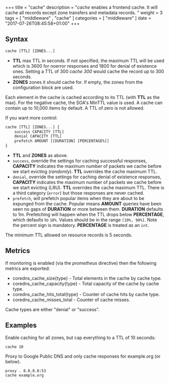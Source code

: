 +++
title = "cache"
description = "*cache* enables a frontend cache. It will cache all records except zone transfers and metadata records. "
weight = 3
tags = [  "middleware" , "cache" ]
categories = [ "middleware" ]
date = "2017-07-26T08:45:58+01:00"
+++

## Syntax

~~~ txt
cache [TTL] [ZONES...]
~~~

* **TTL** max TTL in seconds. If not specified, the maximum TTL will be used which is 3600 for
    noerror responses and 1800 for denial of existence ones.
    Setting a TTL of 300 *cache 300* would cache the record up to 300 seconds.
* **ZONES** zones it should cache for. If empty, the zones from the configuration block are used.

Each element in the cache is cached according to its TTL (with **TTL** as the max).
For the negative cache, the SOA's MinTTL value is used. A cache can contain up to 10,000 items by
default. A TTL of zero is not allowed.

If you want more control:

~~~ txt
cache [TTL] [ZONES...] {
    success CAPACITY [TTL]
    denial CAPACITY [TTL]
    prefetch AMOUNT [[DURATION] [PERCENTAGE%]]
}
~~~

* **TTL**  and **ZONES** as above.
* `success`, override the settings for caching successful responses, **CAPACITY** indicates the maximum
  number of packets we cache before we start evicting (*randomly*). **TTL** overrides the cache maximum TTL.
* `denial`, override the settings for caching denial of existence responses, **CAPACITY** indicates the maximum
  number of packets we cache before we start evicting (LRU). **TTL** overrides the cache maximum TTL.
  There is a third category (`error`) but those responses are never cached.
* `prefetch`, will prefetch popular items when they are about to be expunged from the cache.
  Popular means **AMOUNT** queries have been seen no gaps of **DURATION** or more between them.
  **DURATION** defaults to 1m. Prefetching will happen when the TTL drops below **PERCENTAGE**,
  which defaults to `10%`. Values should be in the range `[10%, 90%]`. Note the percent sign is
  mandatory. **PERCENTAGE** is treated as an `int`.

The minimum TTL allowed on resource records is 5 seconds.

## Metrics

If monitoring is enabled (via the *prometheus* directive) then the following metrics are exported:

* coredns_cache_size{type} - Total elements in the cache by cache type.
* coredns_cache_capacity{type} - Total capacity of the cache by cache type.
* coredns_cache_hits_total{type} - Counter of cache hits by cache type.
* coredns_cache_misses_total - Counter of cache misses.

Cache types are either "denial" or "success".

## Examples

Enable caching for all zones, but cap everything to a TTL of 10 seconds:

~~~
cache 10
~~~

Proxy to Google Public DNS and only cache responses for example.org (or below).

~~~
proxy . 8.8.8.8:53
cache example.org
~~~

